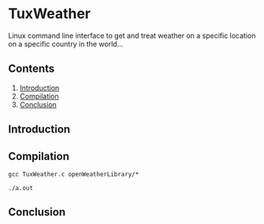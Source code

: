 # TuxWeather

Linux command line interface to get and treat weather on a specific location on a specific country in the world...

## Contents

1. [Introduction](#introduction)
2. [Compilation](#compilation)
3. [Conclusion](#conclusion)

<a name="introduction"></a>
## Introduction

<a name="compilation"></a>
## Compilation

```gcc TuxWeather.c openWeatherLibrary/*```

```./a.out```

<a name="conclusion"></a>
## Conclusion